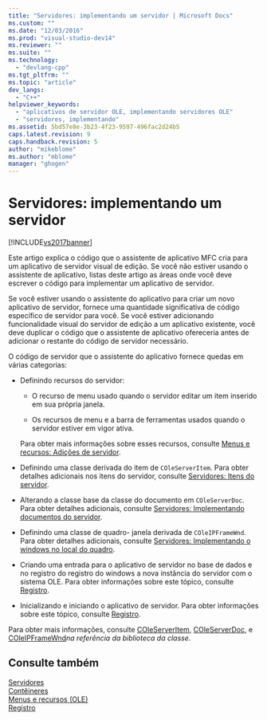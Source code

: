 ```yaml
---
title: "Servidores: implementando um servidor | Microsoft Docs"
ms.custom: ""
ms.date: "12/03/2016"
ms.prod: "visual-studio-dev14"
ms.reviewer: ""
ms.suite: ""
ms.technology: 
  - "devlang-cpp"
ms.tgt_pltfrm: ""
ms.topic: "article"
dev_langs: 
  - "C++"
helpviewer_keywords: 
  - "aplicativos de servidor OLE, implementando servidores OLE"
  - "servidores, implementando"
ms.assetid: 5bd57e8e-3b23-4f23-9597-496fac2d24b5
caps.latest.revision: 9
caps.handback.revision: 5
author: "mikeblome"
ms.author: "mblome"
manager: "ghogen"
---
```

# Servidores: implementando um servidor
[!INCLUDE[vs2017banner](../assembler/inline/includes/vs2017banner.md)]

Este artigo explica o código que o assistente de aplicativo MFC cria para um aplicativo de servidor visual de edição.  Se você não estiver usando o assistente de aplicativo, listas deste artigo as áreas onde você deve escrever o código para implementar um aplicativo de servidor.  
  
 Se você estiver usando o assistente do aplicativo para criar um novo aplicativo de servidor, fornece uma quantidade significativa de código específico de servidor para você.  Se você estiver adicionando funcionalidade visual do servidor de edição a um aplicativo existente, você deve duplicar o código que o assistente de aplicativo ofereceria antes de adicionar o restante do código de servidor necessário.  
  
 O código de servidor que o assistente do aplicativo fornece quedas em várias categorias:  
  
-   Definindo recursos do servidor:  
  
    -   O recurso de menu usado quando o servidor editar um item inserido em sua própria janela.  
  
    -   Os recursos de menu e a barra de ferramentas usados quando o servidor estiver em vigor ativa.  
  
     Para obter mais informações sobre esses recursos, consulte [Menus e recursos: Adições de servidor](../mfc/menus-and-resources-server-additions.md).  
  
-   Definindo uma classe derivada do item de `COleServerItem`.  Para obter detalhes adicionais nos itens do servidor, consulte [Servidores: Itens do servidor](../mfc/servers-server-items.md).  
  
-   Alterando a classe base da classe do documento em `COleServerDoc`.  Para obter detalhes adicionais, consulte [Servidores: Implementando documentos do servidor](../mfc/servers-implementing-server-documents.md).  
  
-   Definindo uma classe de quadro\- janela derivada de `COleIPFrameWnd`.  Para obter detalhes adicionais, consulte [Servidores: Implementando o windows no local do quadro](../Topic/Servers:%20Implementing%20In-Place%20Frame%20Windows.md).  
  
-   Criando uma entrada para o aplicativo de servidor no base de dados e no registro do registro do windows a nova instância do servidor com o sistema OLE.  Para obter informações sobre este tópico, consulte [Registro](../mfc/registration.md).  
  
-   Inicializando e iniciando o aplicativo de servidor.  Para obter informações sobre este tópico, consulte [Registro](../mfc/registration.md).  
  
 Para obter mais informações, consulte [COleServerItem](../mfc/reference/coleserveritem-class.md), [COleServerDoc](../Topic/COleServerDoc%20Class.md), e [COleIPFrameWnd](../mfc/reference/coleipframewnd-class.md)*na referência da biblioteca da classe*.  
  
## Consulte também  
 [Servidores](../mfc/servers.md)   
 [Contêineres](../mfc/containers.md)   
 [Menus e recursos \(OLE\)](../mfc/menus-and-resources-ole.md)   
 [Registro](../mfc/registration.md)